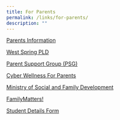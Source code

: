 ```yaml
---
title: For Parents
permalink: /links/for-parents/
description: ""
---
```

<a href="https://westspringsec.moe.edu.sg/resource/parents-information/" target="_blank">Parents Information</a>

<a href="https://sites.google.com/moe.edu.sg/wssspdlp/home" target="_blank">West Spring PLD</a>

<a href="https://westspringsec.moe.edu.sg/parents/parent-support-group-psg/" target="_blank">Parent Support Group (PSG)</a>

<a href="https://westspringsec.moe.edu.sg/parents/cyber-wellness-for-parents/" target="_blank">Cyber Wellness For Parents</a>

<a href="https://www.msf.gov.sg/Pages/default.aspx" target="_blank">Ministry of Social and Family Development</a>

<a href="https://www.msf.gov.sg/media-room/Pages/FamilyMatters-Factsheet.aspx" target="_blank">FamilyMatters!</a>

<a href="https://pg.moe.edu.sg/forms/sdf" target="_blank">Student Details Form</a>